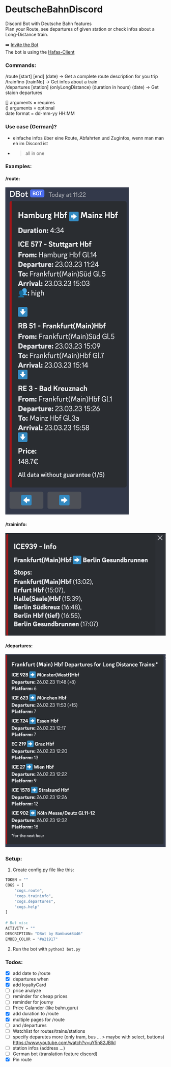 # DeutscheBahnDiscord
Discord Bot with Deutsche Bahn features<br />
Plan your Route, see departures of given station or check infos about a Long-Distance train.<br />

➡️ [Invite the Bot](https://discord.com/api/oauth2/authorize?client_id=1079486233618677782&permissions=0&scope=bot%20applications.commands)
<br />
The bot is using the [Hafas-Client](https://github.com/public-transport/hafas-client) 


### Commands:
/route [start] [end] (date) -> Get a complete route description for you trip <br />
/trainfino [trainNo] -> Get infos about a train <br />
/departures [station] (onlyLongDistance) (duration in hours) (date) -> Get staion departures <br />

[] arguments = requires <br />
() arguments = optional <br />
date format = dd-mm-yy HH:MM <br />

### Use case (German)?
- einfache infos über eine Route, Abfahrten und Zuginfos, wenn man man eh im Discord ist
- > all in one

### Examples:

#### /route:
![Route command example](/img/route.png "route example")

#### /traininfo:
![traininfo command example](/img/traininfo.png "traininfo example")

#### /departures:
![departures command example](/img/departures.png "departures example")

### Setup:
1. Create config.py file like this:
```python
TOKEN = ""
COGS = [
    "cogs.route",
    "cogs.traininfo",
    "cogs.departures",
    "cogs.help"
]

# Bot misc
ACTIVITY = ""
DESCRIPTION= "DBot by Bambus#8446"
EMBED_COLOR = "#a21917"
```
2. Run the bot with `python3 bot.py`

### Todos:
- [X] add date to /route
- [X] departures when
- [X] add loyaltyCard 
- [ ] price analyze
- [ ] reminder for cheap prices
- [ ] reminder for journy 
- [ ] Price Calander (like bahn.guru)
- [X] add duration to /route
- [X] multiple pages for /route 
- [ ] and /departures
- [ ] Watchlist for routes/trains/stations
- [ ] specify deparutes more (only tram, bus ... > maybe with select, buttons) https://www.youtube.com/watch?v=uY5n82JBlkI
- [ ] station infos (address ...)
- [ ] German bot (translation feature discord)
- [X] Pin route